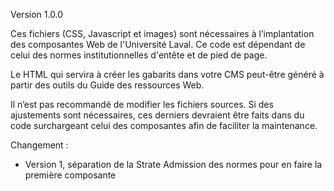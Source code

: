 ﻿Version 1.0.0

Ces fichiers (CSS, Javascript et images) sont nécessaires à l’implantation des composantes Web de l'Université Laval. Ce code est dépendant de celui des normes institutionnelles d'entête et de pied de page.

Le HTML qui servira à créer les gabarits dans votre CMS peut-être généré à partir des outils du Guide des ressources Web.

Il n’est pas recommandé de modifier les fichiers sources. Si des ajustements sont nécessaires, ces derniers devraient être faits dans du code surchargeant celui des composantes afin de faciliter la maintenance.

Changement :
 - Version 1, séparation de la Strate Admission des normes pour en faire la première composante